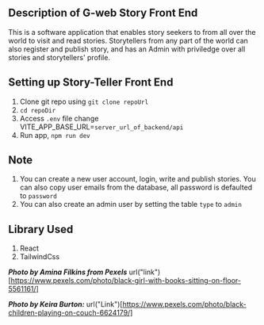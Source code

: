 ## Description of G-web Story Front End
This is a software application that enables story seekers to from all over the world to visit and read stories. 
Storytellers from any part of the world can also register and publish story, and has an Admin with priviledge over all stories and storytellers' profile.

## Setting up Story-Teller Front End 
1. Clone git repo using `git clone repoUrl`
2. `cd repoDir`
3. Access `.env` file change VITE_APP_BASE_URL=`server_url_of_backend/api` 
4. Run app, `npm run dev`

## Note 
1. You can create a new user account, login, write and publish stories.
   You can also copy user emails from the database, all password is defaulted to `password` 
2. You can also create an admin user by setting the table `type` to `admin`

## Library Used
1. React
2. TailwindCss

**_Photo by Amina Filkins from Pexels_** url("link")[https://www.pexels.com/photo/black-girl-with-books-sitting-on-floor-5561161/]

**_Photo by Keira Burton:_** url("Link")[https://www.pexels.com/photo/black-children-playing-on-couch-6624179/]

